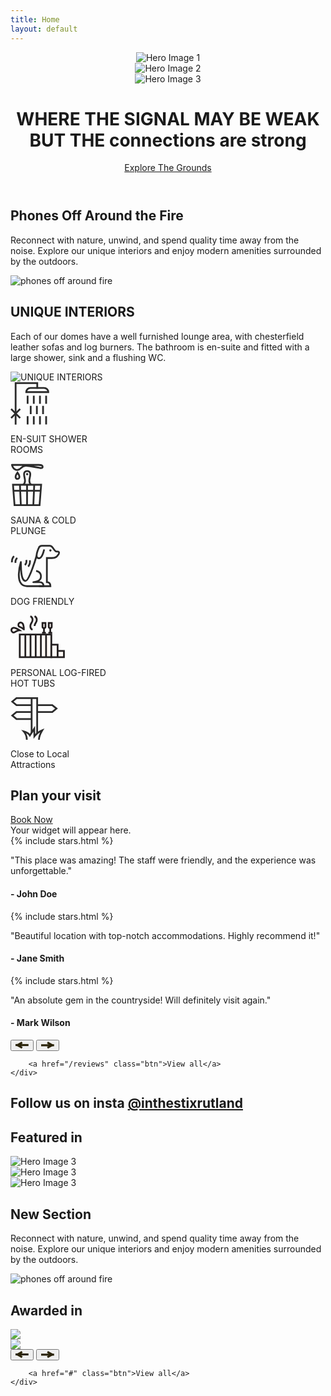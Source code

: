 ```yaml
---
title: Home
layout: default
---
```


<!-- Hero Section -->
<header class="hero">
    <div class="carousel">
        <div class="carousel-slide active">
            <img src="assets/images/ITS-carousel-home.jpg" alt="Hero Image 1">
        </div>
        <div class="carousel-slide">
            <img src="assets/images/DSC8899-Edit.jpg" alt="Hero Image 2">
        </div>
        <div class="carousel-slide">
            <img src="assets/images/DSC9064-Edit.jpg" alt="Hero Image 3">
        </div>
    </div>
    <div class="hero-text">
        <h1>WHERE THE SIGNAL MAY BE WEAK BUT THE <span class="homemade-apple">connections are strong</span></h1>
        <a href="#" class="btn">Explore The Grounds</a>
    </div>
</header>

<!-- About Section -->
<section class="about ripped">
    <div class="container">
        <h2>Phones Off Around the Fire</h2>
        <p>Reconnect with nature, unwind, and spend quality time away from the noise. Explore our unique interiors and enjoy modern amenities surrounded by the outdoors.</p>
    </div>
    <div class="image-par ripped flipped">
        <img data-speed="0.5" class="img-parallax" src="assets/images/phones-off-fire.jpg" alt="phones off around fire">
    </div>
</section>
<!-- About Section -->
<section class="about ripped">
    <div class="container">
        <h2>UNIQUE INTERIORS</h2>
        <p>Each of our domes have a well furnished lounge area, with chesterfield leather sofas and log burners. The bathroom is en-suite and fitted with a large shower, sink and a flushing WC.</p>
    </div>
    <div class="image-par ripped flipped">
        <img data-speed="0.5" class="img-parallax" src="assets/images/interiors.jpg" alt="UNIQUE INTERIORS">
    </div>
</section>
<!-- Amenities Section -->
<section class="amenities ripped after-ripped">
    <div class="container flex">
        <div class="amenity">
            <svg width="62" height="68" viewBox="0 0 62 68" fill="none" xmlns="http://www.w3.org/2000/svg"><path d="M8.21 67.66V1.41h34.58v8.73" stroke="#2B2B2B" stroke-width="2.83" stroke-miterlimit="10"/><path d="M60.44 15.77c0-3.71-3.01-6.72-6.72-6.72H31.94c-3.71 0-6.71 3.01-6.71 6.72h35.21ZM27.4 21.41v13.2M15.42 42.81 1 57.22M1 42.8l14.42 14.42M37.27 21.41v13.2M47.14 21.41v13.2M57 21.41v13.2M27.4 54.19V67.4M37.27 54.19V67.4M47.14 54.19V67.4M57 54.19V67.4M32.34 37.8V51M42.2 37.8V51M52.07 37.8V51" stroke="#2B2B2B" stroke-width="2.83" stroke-miterlimit="10"/></svg>
            <p>EN-SUIT SHOWER <br>ROOMS</p>
        </div>
        <div class="amenity">
            <svg width="53" height="68" viewBox="0 0 53 68" fill="none" xmlns="http://www.w3.org/2000/svg"><path d="M46.49 66.57H6.45l-2.49-32.6h45.07l-2.54 32.6ZM26.49 33.97v32.6M37.97 33.97l-1.44 32.6M16.54 66.57l-1.44-32.6M4.52 43.66h43.94" stroke="#2B2B2B" stroke-width="2.83" stroke-miterlimit="10"/><path d="M33.13 33.97s-3-1.96-3-6.21 1.5-6.39 1.5-10.64c0-4.93-4.32-4.93-4.78-4.93h-.36c-.47 0-4.78 0-4.78 4.93 0 4.25 1.5 6.39 1.5 10.64 0 4.25-3 6.21-3 6.21M2.38 2.27s1.54 8.65 9.12 7.99c5.26-.45 6.11-5.96 11.62-6.51C28.63 3.2 45.72 6.8 47 7.04c1.28.24 4.44.69 4.42-1.87-.02-2.85-4.47-2.91-6.13-2.91H2.39l-.01.01ZM11.2 14.71s-3.62 4.76-2.93 7.63c.25 1.06 1.1 2.34 2.93 2.34s2.69-1.3 2.94-2.38c.65-2.88-2.94-7.59-2.94-7.59Z" stroke="#2B2B2B" stroke-width="2.83" stroke-miterlimit="10"/><path d="M28.43 16.95c0-.99-.8-1.79-1.79-1.79s-1.79.8-1.79 1.79.8 1.8 1.79 1.8 1.79-.8 1.79-1.8Z" fill="#2B2B2B"/></svg>
            <p>SAUNA & COLD <br>PLUNGE</p>
        </div>
        <div class="amenity">
            <svg width="80" height="68" viewBox="0 0 80 68" fill="none" xmlns="http://www.w3.org/2000/svg"><path d="M53.89 7.55s-2.88 12.54-6.91 13.75c-1.3.39-2.04.23-2.88.03-.64-.16-2.35-.74-2.35-3.82 0-4.7 3.4-12.28 3.4-12.28s1.14-3.66 4.96-3.66h12.71s2.78.06 4.98 3.39c2.38 3.6 3.94 5.92 5.96 5.92h2.02c1.29 0 2.97 1.67 1.32 4.07-2.11 3.07-3.83 6.31-10.88 6.31H58.2v38.65c3.63 0 5.62 2.2 5.62 6.34H45.27" stroke="#2B2B2B" stroke-width="2.83" stroke-miterlimit="10"/><path d="M65.62 9.09c0-.99-.8-1.79-1.79-1.79s-1.79.8-1.79 1.79.8 1.79 1.79 1.79 1.79-.8 1.79-1.79Z" fill="#2B2B2B"/><path d="M41.75 17.51s-11.48 39.92-17.61 40.3c-6.13.38-7.56-12.77-7.56-30.08 0 0-11.93 38.43 9.7 38.52H52.8c0-3.54-1.88-6.36-6.26-6.36H36.51s12.24-.41 12.24-9.17c0-8.03-7.81-8.84-7.81-8.84" stroke="#2B2B2B" stroke-width="2.83" stroke-linejoin="round"/><path d="M10.87 21.12s-3.73 2.49-2.79 7.76M5.82 18.28s-4 2.84-3.54 9.8M22.96 32.37s3.55-2.73 2.26-7.94M28.15 34.85s3.8-3.1 2.86-10.02" stroke="#2B2B2B" stroke-width="2.83" stroke-miterlimit="10"/></svg>
            <p>DOG FRIENDLY</p>
        </div>
        <div class="amenity">
            <svg width="87" height="69" viewBox="0 0 87 69" fill="none" xmlns="http://www.w3.org/2000/svg"><path d="M65.33 30.72H14.82V66.8h50.51V30.72Z" fill="#FFFAF6" stroke="#231F20" stroke-width="2.8" stroke-miterlimit="10"/><path d="M48.61 30.72V66.8M56.9 30.72V66.8M40.32 30.72V66.8M32.03 30.72V66.8M23.74 30.72V66.8" stroke="#231F20" stroke-width="2.78" stroke-linejoin="round"/><path d="M75.41 46.81H65.33v20h10.08v-20ZM85.49 56.81H75.41v10h10.08v-10Z" fill="#FFFAF6" stroke="#231F20" stroke-width="2.8" stroke-miterlimit="10"/><path d="M38.51 16.94v-.05c0-4.4 3.51-5.21 3.51-9.65s-3.51-5.92-3.51-5.92" fill="#FFFAF6"/><path d="M38.51 16.94v-.05c0-4.4 3.51-5.21 3.51-9.65s-3.51-5.92-3.51-5.92" stroke="#231F20" stroke-width="2.84" stroke-miterlimit="10"/><path d="M35.28 22.86s-3.51-1.4-3.51-5.92v-.05c0-4.4 3.51-5.21 3.51-9.65s-3.51-5.92-3.51-5.92" fill="#FFFAF6"/><path d="M35.28 22.86s-3.51-1.4-3.51-5.92v-.05c0-4.4 3.51-5.21 3.51-9.65s-3.51-5.92-3.51-5.92" stroke="#231F20" stroke-width="2.84" stroke-miterlimit="10"/><path d="M61.22 12.11v5.88c0 1.31 1.06 2.37 2.37 2.37s2.37-1.06 2.37-2.37v-5.88h-4.74Z" fill="#FFFAF6" stroke="#231F20" stroke-width="2.8" stroke-miterlimit="10"/><path d="M63.59 20.79v7.18M60.51 27.97h6.21" stroke="#231F20" stroke-width="2.8" stroke-miterlimit="10"/><path d="M51.18 12.11v5.88c0 1.31 1.06 2.37 2.37 2.37s2.37-1.06 2.37-2.37v-5.88h-4.74Z" fill="#FFFAF6" stroke="#231F20" stroke-width="2.8" stroke-miterlimit="10"/><path d="M53.55 20.79v7.18M50.44 27.97h6.2" stroke="#231F20" stroke-width="2.8" stroke-miterlimit="10"/><path d="M21.34 22.39s-.09-7.66-2.35-9.78c-1.32-1.24-3.37-1.53-4.94-.42-1.76 1.25-2.41 5.25.94 6.34 2.76.9 6.34 3.86 6.34 3.86h.01ZM14.21 23.73s-6.52-4.37-9.56-3.76c-1.77.35-3.21 1.86-3.21 3.77 0 2.16 2.88 5.01 5.71 2.92 2.33-1.72 7.05-2.93 7.05-2.93h.01Z" fill="#FFFAF6" stroke="#231F20" stroke-width="2.8" stroke-miterlimit="10"/></svg>
            <p>PERSONAL LOG-FIRED <br>HOT TUBS</p>
        </div>
        <div class="amenity">
            <svg width="76" height="68" viewBox="0 0 76 68" fill="none" xmlns="http://www.w3.org/2000/svg"><path d="M42.65 58V1.41h-8.84v55.31M9.59 1.41h24.22v11.13H9.59L2.86 6.98l6.73-5.57ZM9.59 23.64h24.22v11.15H9.59l-6.73-5.58 6.73-5.57ZM66.87 23.64H42.65v-11.1h24.22l6.73 5.55-6.73 5.55Z" stroke="#2B2B2B" stroke-width="2.83" stroke-miterlimit="10"/><path d="M26.09 67.97c0-1.85.2-7.52-4.95-13.34 0 0 7.17 1.79 9.85 6.38l6.98-10.64.25 12.09s5.31-6.72 12.7-9.63c0 0-5.41 8.87-5.41 15.14" stroke="#2B2B2B" stroke-width="2.8" stroke-miterlimit="10"/></svg>
            <p>Close to Local <br> Attractions</p>
        </div>
    </div>
</section>

<section class="plan flex two-col">
    <div class="container flex">
        <div class="left">
        <h2>Plan your visit</h2>
        <a class="btn" href="/book-now/">Book Now</a>
        </div>
        <div class="right">
            <div data-calendar-key="E55755E8B4F2753BF0525E801AA3DDE4932565249BE8DE0E1A4179AD7D69345D170EEF11BFBC38B3A7A51585C16A08CFEC6525BEA3AB1235" data-calendar-departure-picker="true" data-calendar-mobile-grid="true"> Your widget will appear here. </div> <script src="https://secure.supercontrol.co.uk/components/embed.js"></script>
        </div>
    </div>
</section>
<!-- Reviews Section -->
<section class="reviews ripped">
    <div class="container">
        <div class="reviews-carousel">
    <div class="carousel-inner">
        <div class="carousel-item active">
            {% include stars.html %}
            <p>"This place was amazing! The staff were friendly, and the experience was unforgettable."</p>
            <h4>- John Doe</h4>
        </div>
        <div class="carousel-item">
            {% include stars.html %}
            <p>"Beautiful location with top-notch accommodations. Highly recommend it!"</p>
            <h4>- Jane Smith</h4>
        </div>
        <div class="carousel-item">
            {% include stars.html %} 
            <p>"An absolute gem in the countryside! Will definitely visit again."</p>
            <h4>- Mark Wilson</h4>
        </div>
    </div>
    <div class="carousel-controls">
        <button class="prev">
        <svg width="21" height="12" viewBox="0 0 21 12" fill="none" xmlns="http://www.w3.org/2000/svg"><path d="M0 7.113h20.785V3.881H0v3.232Z" fill="#2B240A"/><path d="m11.468 8.534-7.96-4.596-1.62 2.806 7.96 4.595 1.62-2.805Z" fill="#2B240A"/><path d="m11.468 2.805-7.96 4.596-1.62-2.805L9.848 0l1.62 2.805Z" fill="#2B240A"/></svg>
        </button>
        <button class="next">
            <svg width="21" height="12" viewBox="0 0 21 12" fill="none" xmlns="http://www.w3.org/2000/svg"><path d="M20.785 4.226H0V7.46h20.785V4.226Z" fill="#2B240A"/><path d="m9.316 2.805 7.96 4.596 1.62-2.805L10.936 0l-1.62 2.805Z" fill="#2B240A"/><path d="m9.316 8.534 7.96-4.596 1.62 2.805-7.96 4.596-1.62-2.805Z" fill="#2B240A"/></svg></button>
        </div>
    <div class="carousel-pager">
        <!-- Dots will be generated dynamically by JS -->
    </div>
</div>

        <a href="/reviews" class="btn">View all</a>
    </div>
</section>

<section class="instagram ripped flipped">
    <div class="container">
        <h2>Follow us on insta <span class="smaller"><a href="http://instagram.com/inthestixrutland">@inthestixrutland</a></span></h2>
    </div>
    <behold-widget feed-id="6V2litvVKsQQOfE1NnFa"></behold-widget>
<script>
  (() => {
    const d=document,s=d.createElement("script");s.type="module";
    s.src="https://w.behold.so/widget.js";d.head.append(s);
  })();
</script>
</section>
<section class="featured-in ripped">
<div class="container">
        <h2>Featured in</h2>
        <div class="logos flex">
        <div class="logo">
            <img src="assets/images/image 3.png" alt="Hero Image 3">
        </div>
         <div class="logo">
            <img src="assets/images/image 5.png" alt="Hero Image 3">
        </div>
        <div class="logo">
            <img src="assets/images/image 4.png" alt="Hero Image 3">
        </div>
    </div>
    </div>
</section>
<!-- About Section -->
<section class="about ripped">
    <div class="container">
        <h2>New Section</h2>
        <p>Reconnect with nature, unwind, and spend quality time away from the noise. Explore our unique interiors and enjoy modern amenities surrounded by the outdoors.</p>
    </div>
    <div class="image-par ripped flipped">
        <img data-speed="0.5" class="img-parallax" src="assets/images/phones-off-fire.jpg" alt="phones off around fire">
    </div>
</section>
<!-- Reviews Section -->
<section class="reviews ripped">
<h2>Awarded in</h2>
    <div class="container">
        <div class="awards-carousel">
    <div class="carousel-inner">
        <div class="carousel-item active">
            <img src="assets/images/aaaward.png">
        </div>
        <div class="carousel-item">
             <img src="assets/images/shortlisted_award.png">
        </div>
    </div>
    <div class="carousel-controls">
        <button class="prev">
        <svg width="21" height="12" viewBox="0 0 21 12" fill="none" xmlns="http://www.w3.org/2000/svg"><path d="M0 7.113h20.785V3.881H0v3.232Z" fill="#2B240A"/><path d="m11.468 8.534-7.96-4.596-1.62 2.806 7.96 4.595 1.62-2.805Z" fill="#2B240A"/><path d="m11.468 2.805-7.96 4.596-1.62-2.805L9.848 0l1.62 2.805Z" fill="#2B240A"/></svg>
        </button>
        <button class="next">
            <svg width="21" height="12" viewBox="0 0 21 12" fill="none" xmlns="http://www.w3.org/2000/svg"><path d="M20.785 4.226H0V7.46h20.785V4.226Z" fill="#2B240A"/><path d="m9.316 2.805 7.96 4.596 1.62-2.805L10.936 0l-1.62 2.805Z" fill="#2B240A"/><path d="m9.316 8.534 7.96-4.596 1.62 2.805-7.96 4.596-1.62-2.805Z" fill="#2B240A"/></svg></button>
        </div>
    <div class="carousel-pager">
        <!-- Dots will be generated dynamically by JS -->
    </div>
</div>

        <a href="#" class="btn">View all</a>
    </div>
</section>